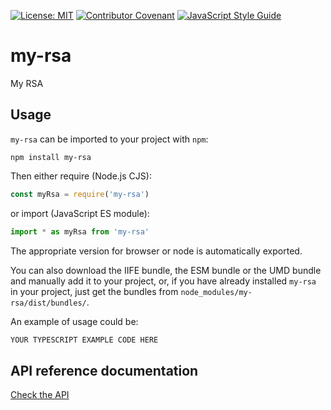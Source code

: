 [![License: MIT](https://img.shields.io/badge/License-MIT-yellow.svg)](https://opensource.org/licenses/MIT)
[![Contributor Covenant](https://img.shields.io/badge/Contributor%20Covenant-2.1-4baaaa.svg)](CODE_OF_CONDUCT.md)
[![JavaScript Style Guide](https://img.shields.io/badge/code_style-standard-brightgreen.svg)](https://standardjs.com)


# my-rsa

My RSA

## Usage

`my-rsa` can be imported to your project with `npm`:

```console
npm install my-rsa
```

Then either require (Node.js CJS):

```javascript
const myRsa = require('my-rsa')
```

or import (JavaScript ES module):

```javascript
import * as myRsa from 'my-rsa'
```

The appropriate version for browser or node is automatically exported.

You can also download the IIFE bundle, the ESM bundle or the UMD bundle and manually add it to your project, or, if you have already installed `my-rsa` in your project, just get the bundles from `node_modules/my-rsa/dist/bundles/`.

An example of usage could be:

```typescript
YOUR TYPESCRIPT EXAMPLE CODE HERE
```

## API reference documentation

[Check the API](./docs/API.md)
